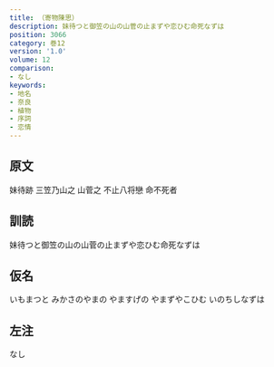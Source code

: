 ```yaml
---
title: （寄物陳思）
description: 妹待つと御笠の山の山菅の止まずや恋ひむ命死なずは
position: 3066
category: 巻12
version: '1.0'
volume: 12
comparison:
- なし
keywords:
- 地名
- 奈良
- 植物
- 序詞
- 恋情
---
```


## 原文

妹待跡 三笠乃山之 山菅之 不止八将戀 命不死者

## 訓読

妹待つと御笠の山の山菅の止まずや恋ひむ命死なずは

## 仮名

いもまつと みかさのやまの やますげの やまずやこひむ いのちしなずは

## 左注

なし
